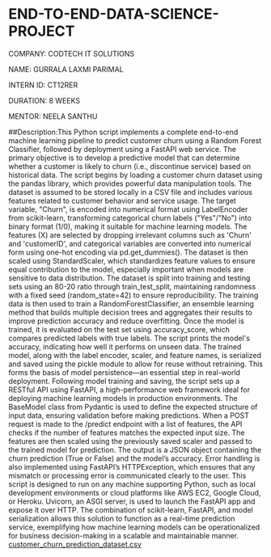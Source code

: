 # END-TO-END-DATA-SCIENCE-PROJECT

COMPANY: CODTECH IT SOLUTIONS

NAME: GURRALA LAXMI PARIMAL

INTERN ID: CT12RER

DURATION: 8 WEEKS

MENTOR: NEELA SANTHU

##Description:This Python script implements a complete end-to-end machine learning pipeline to predict customer churn using a Random Forest Classifier, followed by deployment using a FastAPI web service. The primary objective is to develop a predictive model that can determine whether a customer is likely to churn (i.e., discontinue service) based on historical data. The script begins by loading a customer churn dataset using the pandas library, which provides powerful data manipulation tools. The dataset is assumed to be stored locally in a CSV file and includes various features related to customer behavior and service usage. The target variable, "Churn", is encoded into numerical format using LabelEncoder from scikit-learn, transforming categorical churn labels ("Yes"/"No") into binary format (1/0), making it suitable for machine learning models.
The features (X) are selected by dropping irrelevant columns such as 'Churn' and 'customerID', and categorical variables are converted into numerical form using one-hot encoding via pd.get_dummies(). The dataset is then scaled using StandardScaler, which standardizes feature values to ensure equal contribution to the model, especially important when models are sensitive to data distribution. The dataset is split into training and testing sets using an 80-20 ratio through train_test_split, maintaining randomness with a fixed seed (random_state=42) to ensure reproducibility. The training data is then used to train a RandomForestClassifier, an ensemble learning method that builds multiple decision trees and aggregates their results to improve prediction accuracy and reduce overfitting.
Once the model is trained, it is evaluated on the test set using accuracy_score, which compares predicted labels with true labels. The script prints the model's accuracy, indicating how well it performs on unseen data. The trained model, along with the label encoder, scaler, and feature names, is serialized and saved using the pickle module to allow for reuse without retraining. This forms the basis of model persistence—an essential step in real-world deployment.
Following model training and saving, the script sets up a RESTful API using FastAPI, a high-performance web framework ideal for deploying machine learning models in production environments. The BaseModel class from Pydantic is used to define the expected structure of input data, ensuring validation before making predictions. When a POST request is made to the /predict endpoint with a list of features, the API checks if the number of features matches the expected input size. The features are then scaled using the previously saved scaler and passed to the trained model for prediction. The output is a JSON object containing the churn prediction (True or False) and the model’s accuracy. Error handling is also implemented using FastAPI’s HTTPException, which ensures that any mismatch or processing error is communicated clearly to the user.
This script is designed to run on any machine supporting Python, such as local development environments or cloud platforms like AWS EC2, Google Cloud, or Heroku. Uvicorn, an ASGI server, is used to launch the FastAPI app and expose it over HTTP. The combination of scikit-learn, FastAPI, and model serialization allows this solution to function as a real-time prediction service, exemplifying how machine learning models can be operationalized for business decision-making in a scalable and maintainable manner.
[customer_churn_prediction_dataset.csv](https://github.com/user-attachments/files/19614481/customer_churn_prediction_dataset.csv)
